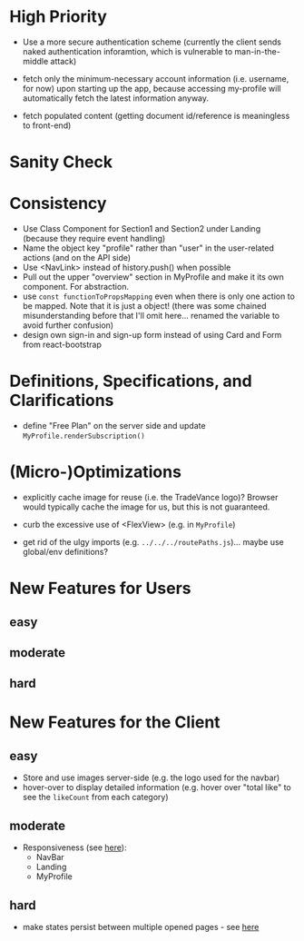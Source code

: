 # High Priority

* Use a more secure authentication scheme (currently the client sends naked authentication inforamtion, which is vulnerable to man-in-the-middle attack)

* fetch only the minimum-necessary account information (i.e. username, for now) upon starting up the app, because accessing my-profile will automatically fetch the latest information anyway.

* fetch populated content (getting document id/reference is meaningless to front-end)

# Sanity Check


# Consistency

* Use Class Component for Section1 and Section2 under Landing (because they require event handling)
* Name the object key "profile" rather than "user" in the user-related actions (and on the API side)
* Use \<NavLink\> instead of history.push() when possible
* Pull out the upper "overview" section in MyProfile and make it its own component. For abstraction.
* use `const functionToPropsMapping` even when there is only one action to be mapped. Note that it is just a object! (there was some chained misunderstanding before that I'll omit here... renamed the variable to avoid further confusion)
* design own sign-in and sign-up form instead of using Card and Form from react-bootstrap

# Definitions, Specifications, and Clarifications

* define "Free Plan" on the server side and update `MyProfile.renderSubscription()`

# (Micro-)Optimizations

* explicitly cache image for reuse (i.e. the TradeVance logo)? Browser would typically cache the image for us, but this is not guaranteed.

* curb the excessive use of \<FlexView\> (e.g. in `MyProfile`)

* get rid of the ulgy imports (e.g. `../../../routePaths.js`)... maybe use global/env definitions?

# New Features for Users

## easy

## moderate

## hard


# New Features for the Client

## easy

* Store and use images server-side (e.g. the logo used for the navbar)
* hover-over to display detailed information (e.g. hover over "total like" to see the `likeCount` from each category)

## moderate

* Responsiveness (see [here](https://stackoverflow.com/a/51744517)):
  * NavBar
  * Landing
  * MyProfile

## hard

* make states persist between multiple opened pages - see [here](https://stackoverflow.com/a/49385375)



